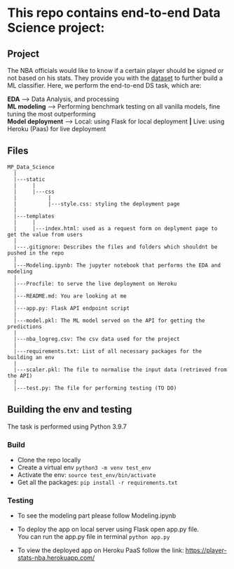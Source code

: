 # This repo contains end-to-end Data Science project:

## Project
The NBA officials would like to know if a certain player should be signed or not based on his stats. They provide you with the [dataset](nba_logreg.csv) to further build a ML classifier. Here, we perform the end-to-end DS task, which are:   

**EDA** --> Data Analysis, and processing  
**ML modeling** --> Performing benchmark testing on all vanilla models, fine tuning the most outperforming   
**Model deployment** --> Local: using Flask for local deployment **|** Live: using Heroku (Paas) for live deployment 

## Files

```
MP_Data_Science  
  |  
  |---static   
  |     |  
  |     |---css 
  |          |
  |          |---style.css: styling the deployment page
  |
  |---templates    
  |     |
  |     |---index.html: used as a request form on deplyment page to get the value from users
  |
  |---.gitignore: Describes the files and folders which shouldnt be pushed in the repo
  |
  |---Modeling.ipynb: The jupyter notebook that performs the EDA and modeling
  |
  |---Procfile: to serve the live deployment on Heroku
  |
  |---README.md: You are looking at me
  |
  |---app.py: Flask API endpoint script
  |
  |---model.pkl: The ML model served on the API for getting the predictions
  |
  |---nba_logreg.csv: The csv data used for the project 
  |
  |---requirements.txt: List of all necessary packages for the building an env
  |
  |---scaler.pkl: The file to normalise the input data (retrieved from the API)
  |
  |---test.py: The file for performing testing (TO DO)
```

## Building the env and testing   
The task is performed using Python 3.9.7

### Build
- Clone the repo locally
- Create a virtual env `python3 -m venv test_env`  
- Activate the env: `source test_env/bin/activate`  
- Get all the packages: `pip install -r requirements.txt`

### Testing
- To see the modeling part please follow Modeling.ipynb  

- To deploy the app on local server using Flask open app.py file.  
  You can run the app.py file in terminal `python app.py`  

- To view the deployed app on Heroku PaaS follow the link: https://player-stats-nba.herokuapp.com/


